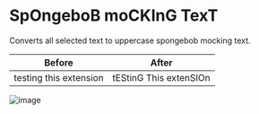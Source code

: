 # SpOngeboB moCKInG TexT

Converts all selected text to uppercase spongebob mocking text.

Before|After
-|-
testing this extension|tEStinG This extenSIOn


![image](/Extras%20(not%20needed%20to%20run%20extension)/source_image.png)
